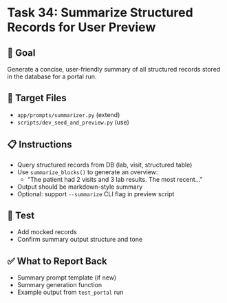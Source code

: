 # Task 34: Summarize Structured Records for User Preview

## 🎯 Goal
Generate a concise, user-friendly summary of all structured records stored in the database for a portal run.

## 📂 Target Files
- `app/prompts/summarizer.py` (extend)
- `scripts/dev_seed_and_preview.py` (use)

## 📋 Instructions
- Query structured records from DB (lab, visit, structured table)
- Use `summarize_blocks()` to generate an overview:
  - “The patient had 2 visits and 3 lab results. The most recent..."
- Output should be markdown-style summary
- Optional: support `--summarize` CLI flag in preview script

## 🧪 Test
- Add mocked records
- Confirm summary output structure and tone

## ✅ What to Report Back
- Summary prompt template (if new)
- Summary generation function
- Example output from `test_portal` run